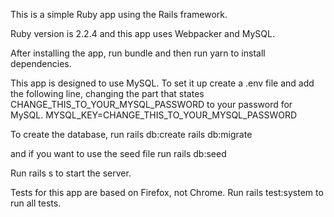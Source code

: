 This is a simple Ruby app using the Rails framework.

Ruby version is 2.2.4 and this app uses Webpacker and MySQL.

After installing the app, run
    bundle
and then run
    yarn
to install dependencies.

This app is designed to use MySQL. To set it up create a .env file and add the following line, changing the part that states CHANGE_THIS_TO_YOUR_MYSQL_PASSWORD to your password for MySQL.
    MYSQL_KEY=CHANGE_THIS_TO_YOUR_MYSQL_PASSWORD

To create the database, run
    rails db:create
    rails db:migrate

and if you want to use the seed file run
    rails db:seed

Run
    rails s
to start the server.

Tests for this app are based on Firefox, not Chrome. Run
    rails test:system
to run all tests.
